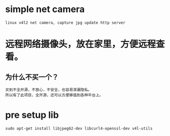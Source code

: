 # simple net camera

	linux v4l2 net camera, capture jpg update http server

# 远程网络摄像头，放在家里，方便远程查看。

## 为什么不买一个？
	买到不全开源，不放心，不安全，也容易泄漏隐私。
	所以有了此项目，全开源，还可以方便移值到各种平台上。

# pre setup lib
	sudo apt-get install libjpeg62-dev libcurl4-openssl-dev v4l-utils
